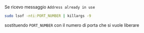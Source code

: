 Se ricevo messaggio `Address already in use`
```bash
sudo lsof -nti:PORT_NUMBER | killargs -9
```
sostituendo `PORT_NUMBER` con il numero di porta che si vuole liberare
